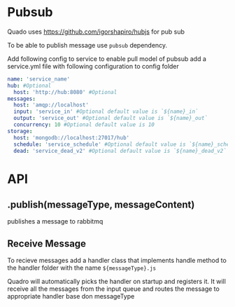 # Pubsub

Quado uses https://github.com/igorshapiro/hubjs for pub sub

To be able to publish message use `pubsub` dependency.

Add following config to service to enable pull model of pubsub add a service.yml file with following configuration to config folder

```yaml
name: 'service_name'
hub: #Optional
  host: 'http://hub:8080' #Optional
messages:
  host: 'amqp://localhost'
  input: 'service_in' #Optional default value is `${name}_in`
  output: 'service_out' #Optional default value is `${name}_out`
  concurrency: 10 #Optional default value is 10
storage:
  host: 'mongodb://localhost:27017/hub'
  schedule: 'service_schedule' #Optional default value is `${name}_schedule`
  dead: 'service_dead_v2' #Optional default value is `${name}_dead_v2`
```

# API

## .publish(messageType, messageContent)
publishes a message to rabbitmq

## Receive Message

To recieve messages add a handler class that implements handle method to the handler folder with the name `${messageType}.js`

Quadro will automatically picks the handler on startup and registers it. It will receive all the messages from the input queue and routes the message to appropriate handler base don messageType
